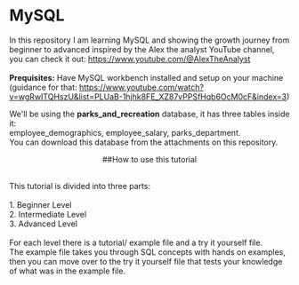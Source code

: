 # MySQL
In this repository I am learning MySQL and showing the growth journey from beginner to advanced inspired by the Alex the analyst YouTube channel, you can check it out: https://www.youtube.com/@AlexTheAnalyst <br>
<br>
**Prequisites:** Have MySQL workbench installed and setup on your machine (guidance for that: https://www.youtube.com/watch?v=wgRwITQHszU&list=PLUaB-1hjhk8FE_XZ87vPPSfHqb6OcM0cF&index=3)

We'll be using the **parks_and_recreation** database, it has three tables inside it: <br>employee_demographics, employee_salary, parks_department. <br>You can download this database from the attachments on this repository.

<p align = "center"> 
##How to use this tutorial
</p>
<br>
This tutorial is divided into three parts:<br><br>
1. Beginner Level <br>
2. Intermediate Level <br>
3. Advanced Level <br>
<br>
For each level there is a tutorial/ example file and a try it yourself file.<br>
The example file takes you through SQL concepts with hands on examples, then you can move over to the try it yourself file that tests your knowledge of what was in the example file.<br>
